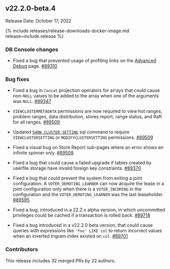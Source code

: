 ## v22.2.0-beta.4

Release Date: October 17, 2022

{% include releases/release-downloads-docker-image.md release=include.release %}

<h3 id="v22-2-0-beta-4-db-console-changes">DB Console changes</h3>

- Fixed a bug that prevented usage of profiling links on the [Advanced Debug](https://www.cockroachlabs.com/docs/v22.2/ui-debug-pages) page. [#89310][#89310]

<h3 id="v22-2-0-beta-4-bug-fixes">Bug fixes</h3>

- Fixed a bug in `Concat` projection operators for arrays that could cause non-`NULL` values to be added to the array when one of the arguments was `NULL`. [#89347][#89347]
- `VIEWCLUSTERMETADATA` permissions are now required to view hot ranges, problem ranges, data distribution, stores report, range status, and Raft for all ranges.  [#89509][#89509]
- Updated [`SHOW CLUSTER SETTING`](https://www.cockroachlabs.com/docs/v22.2/show-cluster-setting) sql command to require `VIEWCLUSTERSETTING` or `MODIFYCLUSTERSETTING` permissions. [#89509][#89509]
- Fixed a visual bug on Store Report sub-pages where an error shows an infinite spinner only. [#89509][#89509]
- Fixed a bug that could cause a failed upgrade if tables created by userfile storage have invalid foreign key constraints. [#89370][#89370]
- Fixed a bug that could prevent the system from exiting a joint configuration. A `VOTER_DEMOTING_LEARNER` can now acquire the lease in a joint configuration only when there is a `VOTER_INCOMING` in the configuration and the `VOTER_DEMOTING_LEARNER` was the last leaseholder. [#89595][#89595]

- Fixed a bug, introduced in a 22.2.x alpha version, in which uncommitted privileges could be cached if a transaction is rolled back. [#89718][#89718]

- Fixed a bug introduced in a v22.2.0 beta version, that could cause queries with expressions like `'foo' LIKE col` to return incorrect values when an inverted trigram index existed on `col`. [#89701][#89701]

<h3 id="v22-2-0-beta-4-contributors">Contributors</h3>

This release includes 32 merged PRs by 22 authors.

[#89310]: https://github.com/cockroachdb/cockroach/pull/89310
[#89347]: https://github.com/cockroachdb/cockroach/pull/89347
[#89370]: https://github.com/cockroachdb/cockroach/pull/89370
[#89509]: https://github.com/cockroachdb/cockroach/pull/89509
[#89521]: https://github.com/cockroachdb/cockroach/pull/89521
[#89595]: https://github.com/cockroachdb/cockroach/pull/89595
[#89701]: https://github.com/cockroachdb/cockroach/pull/89701
[#89718]: https://github.com/cockroachdb/cockroach/pull/89718
[#89775]: https://github.com/cockroachdb/cockroach/pull/89775
